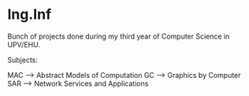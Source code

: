 # Ing.Inf
Bunch of projects done during my third year of Computer Science in UPV/EHU.

Subjects:

MAC --> Abstract Models of Computation
GC --> Graphics by Computer
SAR --> Network Services and Applications
